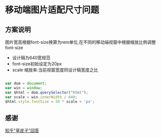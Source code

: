 # 移动端图片适配尺寸问题

## 方案说明

图片宽高根据font-size换算为rem单位,在不同的移动端视窗中根据缩放比例调整font-size

* 设计稿为640宽规范 
* font-size初始设定为20px
* scale 缩放率:当前视窗宽度同设计稿宽度之比

```javascript

var dom = document;
var win = window;
var $html = dom.querySelector("html");
var scale = win.innerWidth / 640;
$html.style.fontSize = 20 * scale + 'px';

```

## 感谢

[知乎"草皮子"回答](https://www.zhihu.com/question/22938382)